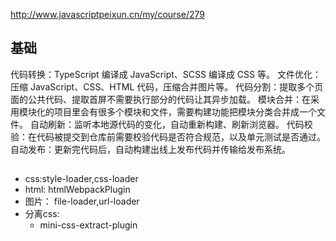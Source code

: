http://www.javascriptpeixun.cn/my/course/279
## 基础
代码转换：TypeScript 编译成 JavaScript、SCSS 编译成 CSS 等。
文件优化：压缩 JavaScript、CSS、HTML 代码，压缩合并图片等。
代码分割：提取多个页面的公共代码、提取首屏不需要执行部分的代码让其异步加载。
模块合并：在采用模块化的项目里会有很多个模块和文件，需要构建功能把模块分类合并成一个文件。
自动刷新：监听本地源代码的变化，自动重新构建、刷新浏览器。
代码校验：在代码被提交到仓库前需要校验代码是否符合规范，以及单元测试是否通过。
自动发布：更新完代码后，自动构建出线上发布代码并传输给发布系统。

##
- css:style-loader,css-loader 
- html: htmlWebpackPlugin
- 图片： file-loader,url-loader
- 分离css: 
  - mini-css-extract-plugin
